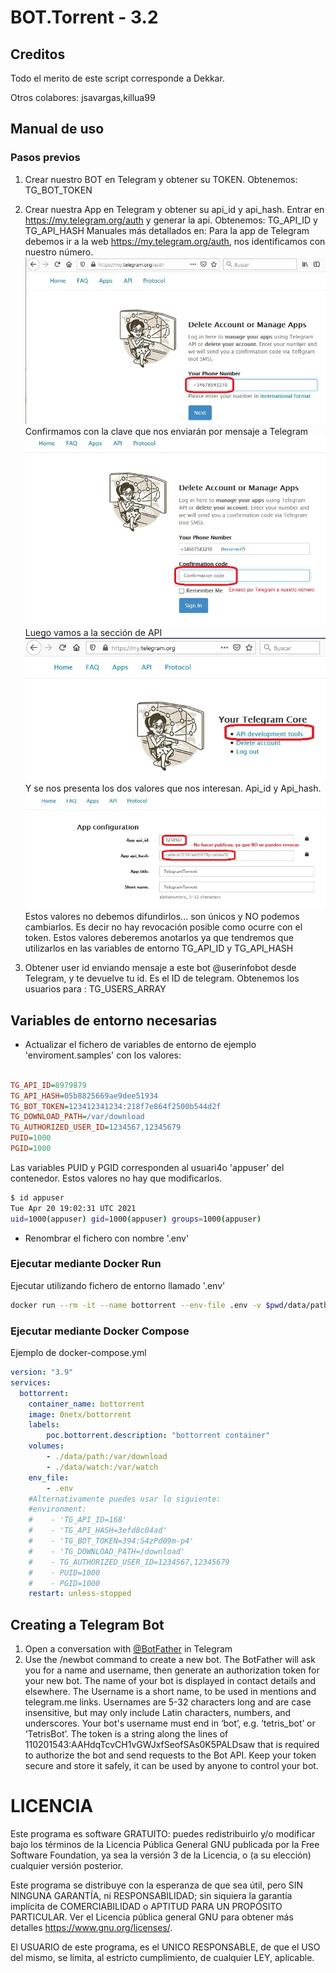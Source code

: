# BOT.Torrent - 3.2

## Creditos

Todo el merito de este script corresponde a Dekkar.

Otros colabores: jsavargas,killua99

## Manual de uso

### Pasos previos

1. Crear nuestro BOT en Telegram y obtener su TOKEN. Obtenemos: TG_BOT_TOKEN
2. Crear nuestra App en Telegram y obtener su api_id y api_hash. 
   Entrar en https://my.telegram.org/auth y generar la api. Obtenemos: TG_API_ID y TG_API_HASH
   Manuales más detallados en: 
   Para la app de Telegram debemos ir a la web https://my.telegram.org/auth, nos identificamos con nuestro número.
    ![](assets/c1.png)
    Confirmamos con la clave que nos enviarán por mensaje a Telegram
    ![](assets/c2.png)
    Luego vamos a la sección de API
    ![](assets/c3.png)
    Y se nos presenta los dos valores que nos interesan. Api_id y Api_hash.
    ![](assets/c4.png)
    Estos valores no debemos difundirlos... son únicos y NO podemos cambiarlos. Es decir no hay revocación posible como ocurre con el token.
    Estos valores deberemos anotarlos ya que tendremos que utilizarlos en las variables de entorno TG_API_ID y TG_API_HASH

3. Obtener user id enviando mensaje a este bot @userinfobot desde Telegram, y te devuelve tu id. 
    Es el ID de telegram. Obtenemos los usuarios para : TG_USERS_ARRAY

## Variables de entorno necesarias

- Actualizar el fichero de variables de entorno de ejemplo 'enviroment.samples' con los valores:

```ini

TG_API_ID=8979879
TG_API_HASH=05b8825669ae9dee51934
TG_BOT_TOKEN=123412341234:218f7e864f2500b544d2f
TG_DOWNLOAD_PATH=/var/download
TG_AUTHORIZED_USER_ID=1234567,12345679
PUID=1000
PGID=1000

```

Las variables PUID y PGID corresponden al usuari4o 'appuser' del contenedor. Estos valores no hay que modificarlos.

```bash
$ id appuser
Tue Apr 20 19:02:31 UTC 2021
uid=1000(appuser) gid=1000(appuser) groups=1000(appuser)
```

- Renombrar el fichero con nombre '.env'

### Ejecutar mediante Docker Run

Ejecutar utilizando fichero de entorno llamado '.env'

```bash
docker run --rm -it --name bottorrent --env-file .env -v $pwd/data/path:/var/download  -v $pwd/data/watch:/var/watch 0netx/bottorrent
```

### Ejecutar mediante Docker Compose

Ejemplo de docker-compose.yml

```yml
version: "3.9"
services:
  bottorrent:
    container_name: bottorrent
    image: 0netx/bottorrent
    labels:
        poc.bottorrent.description: "bottorrent container"
    volumes:
        - ./data/path:/var/download
        - ./data/watch:/var/watch        
    env_file:
        - .env
    #Alternativamente puedes usar lo siguiente:
    #environment:
    #    - 'TG_API_ID=168'
    #    - 'TG_API_HASH=3efd8c04ad'
    #    - 'TG_BOT_TOKEN=394:S4zPd09m-p4'
    #    - 'TG_DOWNLOAD_PATH=/download'
    #    - TG_AUTHORIZED_USER_ID=1234567,12345679
    #    - PUID=1000
    #    - PGID=1000
    restart: unless-stopped    
```

## Creating a Telegram Bot

1. Open a conversation with [@BotFather](https://telegram.me/botfather) in Telegram
2. Use the /newbot command to create a new bot. The BotFather will ask you for a name and username, then generate an authorization token for your new bot.
   The name of your bot is displayed in contact details and elsewhere.
   The Username is a short name, to be used in mentions and telegram.me links. Usernames are 5-32 characters long and are case insensitive, but may only include Latin characters, numbers, and underscores. Your bot's username must end in ‘bot’, e.g. ‘tetris_bot’ or ‘TetrisBot’.
   The token is a string along the lines of 110201543:AAHdqTcvCH1vGWJxfSeofSAs0K5PALDsaw that is required to authorize the bot and send requests to the Bot API. Keep your token secure and store it safely, it can be used by anyone to control your bot.

# LICENCIA

Este programa es software GRATUITO: puedes redistribuirlo y/o modificar bajo los términos de la Licencia Pública General GNU publicada por la Free Software Foundation, ya sea la versión 3 de la Licencia, o (a su elección) cualquier versión posterior.

Este programa se distribuye con la esperanza de que sea útil, pero SIN NINGUNA GARANTÍA, ni RESPONSABILIDAD; sin siquiera la garantía implícita de COMERCIABILIDAD o APTITUD PARA UN PROPÓSITO PARTICULAR. Ver el Licencia pública general GNU para obtener más detalles <https://www.gnu.org/licenses/>.

El USUARIO de este programa, es el UNICO RESPONSABLE, de que el USO del mismo, se limita, al estricto cumplimiento, de cualquier LEY, aplicable.